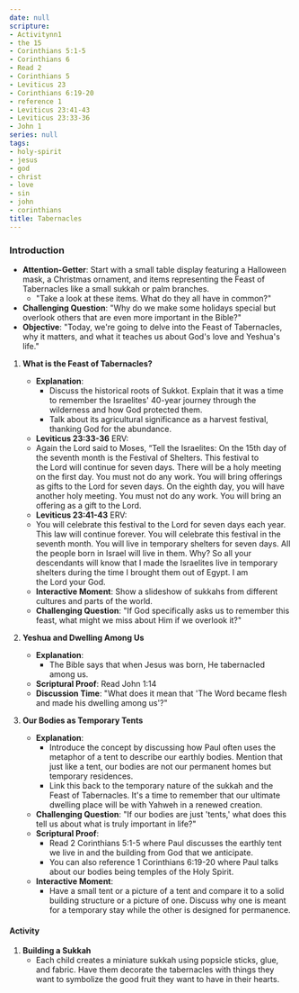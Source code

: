 ```yaml
---
date: null
scripture:
- Activitynn1
- the 15
- Corinthians 5:1-5
- Corinthians 6
- Read 2
- Corinthians 5
- Leviticus 23
- Corinthians 6:19-20
- reference 1
- Leviticus 23:41-43
- Leviticus 23:33-36
- John 1
series: null
tags:
- holy-spirit
- jesus
- god
- christ
- love
- sin
- john
- corinthians
title: Tabernacles
---
```



### Introduction 

- **Attention-Getter**: Start with a small table display featuring a Halloween mask, a Christmas ornament, and items representing the Feast of Tabernacles like a small sukkah or palm branches.
    - "Take a look at these items. What do they all have in common?"
- **Challenging Question**: "Why do we make some holidays special but overlook others that are even more important in the Bible?"
- **Objective**: "Today, we're going to delve into the Feast of Tabernacles, why it matters, and what it teaches us about God's love and Yeshua's life."

1. **What is the Feast of Tabernacles?**
    - **Explanation**: 
        - Discuss the historical roots of Sukkot. Explain that it was a time to remember the Israelites' 40-year journey through the wilderness and how God protected them.
        - Talk about its agricultural significance as a harvest festival, thanking God for the abundance.
    - **Leviticus 23:33-36** ERV:  
    - Again the Lord said to Moses, “Tell the Israelites: On the 15th day of the seventh month is the Festival of Shelters. This festival to the Lord will continue for seven days. There will be a holy meeting on the first day. You must not do any work. You will bring offerings as gifts to the Lord for seven days. On the eighth day, you will have another holy meeting. You must not do any work. You will bring an offering as a gift to the Lord.
    - **Leviticus 23:41-43** ERV:  
    - You will celebrate this festival to the Lord for seven days each year. This law will continue forever. You will celebrate this festival in the seventh month. You will live in temporary shelters for seven days. All the people born in Israel will live in them. Why? So all your descendants will know that I made the Israelites live in temporary shelters during the time I brought them out of Egypt. I am the Lord your God.
    - **Interactive Moment**: Show a slideshow of sukkahs from different cultures and parts of the world.
    - **Challenging Question**: "If God specifically asks us to remember this feast, what might we miss about Him if we overlook it?"

2. **Yeshua and Dwelling Among Us**
    - **Explanation**: 
        - The Bible says that when Jesus was born, He tabernacled among us. 
    - **Scriptural Proof**: Read John 1:14
    - **Discussion Time**: "What does it mean that 'The Word became flesh and made his dwelling among us'?"

3. **Our Bodies as Temporary Tents**
	- **Explanation**: 
	    - Introduce the concept by discussing how Paul often uses the metaphor of a tent to describe our earthly bodies. Mention that just like a tent, our bodies are not our permanent homes but temporary residences.
	    - Link this back to the temporary nature of the sukkah and the Feast of Tabernacles. It's a time to remember that our ultimate dwelling place will be with Yahweh in a renewed creation.
	- **Challenging Question**: "If our bodies are just 'tents,' what does this tell us about what is truly important in life?"
	- **Scriptural Proof**: 
	    - Read 2 Corinthians 5:1-5 where Paul discusses the earthly tent we live in and the building from God that we anticipate.
	    - You can also reference 1 Corinthians 6:19-20 where Paul talks about our bodies being temples of the Holy Spirit.
	- **Interactive Moment**: 
	    - Have a small tent or a picture of a tent and compare it to a solid building structure or a picture of one. Discuss why one is meant for a temporary stay while the other is designed for permanence.
#### Activity

1. **Building a Sukkah**
    - Each child creates a miniature sukkah using popsicle sticks, glue, and fabric. Have them decorate the tabernacles with things they want to symbolize the good fruit they want to have in their hearts.
